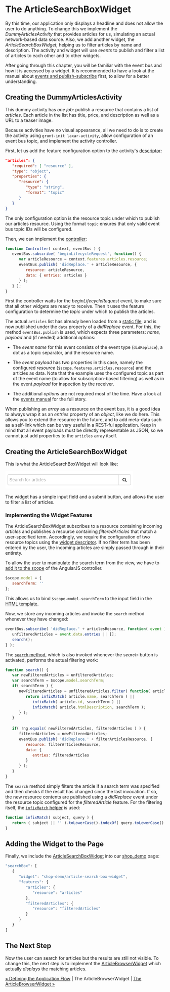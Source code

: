 # The ArticleSearchBoxWidget

By this time, our application only displays a headline and does not allow the user to do anything.
To change this we implement the _DummyArticlesActivity_ that provides articles for us, simulating an actual network-based data source.
Also, we add another widget, the  _ArticleSearchBoxWidget,_ helping us to filter articles by name and description.
The activity and widget will use *events* to publish and filter a list of articles to each other and to other widgets.

After going through this chapter, you will be familiar with the event bus and how it is accessed by a widget.
It is recommended to have a look at the manual about [events and publish-subscribe](https://github.com/LaxarJS/laxar/blob/master/docs/manuals/events.md#events-and-publish-subscribe) first, to allow for a better understanding.


## Creating the DummyArticlesActivity

This dummy activity has _one job:_ publish a resource that contains a list of _articles_.
Each article in the list has title, price, and description as well as a URL to a teaser image.

Because activities have no visual appearance, all we need to do is to create the activity using `grunt-init laxar-activity`, allow configuration of an event bus topic, and implement the activity controller.

First, let us add the feature configuration option to the activity's [descriptor](../../includes/widgets/shop-demo/dummy-articles-activity/widget.json#L16-26):

```json
"articles": {
   "required": [ "resource" ],
   "type": "object",
   "properties": {
      "resource": {
         "type": "string",
         "format": "topic"
      }
   }
}
```

The only configuration option is the resource topic under which to publish our articles resource.
Using the format `topic` ensures that only valid event bus topic IDs will be configured.


Then, we can implement the [controller](../../includes/widgets/shop-demo/dummy-articles-activity/dummy-articles-activity.js#L13-23):

```javascript
function Controller( context, eventBus ) {
   eventBus.subscribe( 'beginLifecycleRequest', function() {
      var articleResource = context.features.articles.resource;
      eventBus.publish( 'didReplace.' + articleResource, {
         resource: articleResource,
         data: { entries: articles }
      } );
   } );
}
```

First the controller waits for the _beginLifecycleRequest_ event, to make sure that all other widgets are ready to receive.
Then it uses the feature configuration to determine the _topic_ under which to publish the articles.

The actual `articles` list has already been loaded from a [static file](../../includes/widgets/shop-demo/dummy-articles-activity/articles.js), and is now published under the `data` property of a _didReplace_ event.
For this, the method `eventBus.publish` is used, which expects three parameters: *name, payload* and (if needed) additional *options*:

* The _event name_ for this event consists of the event type (`didReplace`), a dot as a topic separator, and the resource name.

* The _event payload_ has two properties in this case, namely the configured *resource* (`$scope.features.articles.resource`) and the articles as data.
  Note that the example uses the configured topic as part of the event name (to allow for subscription-based filtering) as well as in the event *payload* for inspection by the receiver.

* The additional _options_ are not required most of the time.
  Have a look at the [events manual](https://github.com/LaxarJS/laxar/blob/master/docs/manuals/events.md) for the full story.

When publishing an *array* as a resource on the event bus, it is a good idea to always wrap it as an *entries* property of an *object*, like we do here.
This allows you to extend the resource in the future, and to add meta-data such as a self-link which can be very useful in a REST-ful application.
Keep in mind that all event payloads must be directly representable as JSON, so we cannot just add properties to the `articles` array itself.


## Creating the ArticleSearchBoxWidget

This is what the ArticleSearchBoxWidget will look like:

![ArticleSearchBoxWidget](img/article_search_box_widget.png)

The widget has a simple input field and a submit button, and allows the user to filter a list of articles.


### Implementing the Widget Features

The ArticleSearchBoxWidget subscribes to a resource containing incoming *articles* and publishes a resource containing *filteredArticles* that match a user-specified term.
Accordingly, we require the configuration of two resource topics using the [widget descriptor](../../includes/widgets/shop-demo/article-search-box-widget/widget.json#L16-38).
If no filter term has been entered by the user, the incoming articles are simply passed through in their entirety.

To allow the user to manipulate the search term from the view, we have to [add it to the scope](../../includes/widgets/shop-demo/article-search-box-widget/article-search-box-widget.js#L15-17) of the AngularJS controller.

```javascript
$scope.model = {
   searchTerm: ''
};
```

This allows us to bind `$scope.model.searchTerm` to the input field in the [HTML template](../../includes/widgets/shop-demo/article-search-box-widget/default.theme/article-search-box-widget.html#L7).

Now, we store any incoming articles and invoke the `search` method whenever they have changed:

```javascript
eventBus.subscribe( 'didReplace.' + articlesResource, function( event ) {
   unfilteredArticles = event.data.entries || [];
   search();
} );
```

The [`search` method](../../includes/widgets/shop-demo/article-search-box-widget/article-search-box-widget.js#L34-54), which is also invoked whenever the _search_-button is activated, performs the actual filtering work:

```javascript
function search() {
   var newFilteredArticles = unfilteredArticles;
   var searchTerm = $scope.model.searchTerm;
   if( searchTerm ) {
      newFilteredArticles = unfilteredArticles.filter( function( article ) {
         return infixMatch( article.name, searchTerm ) ||
            infixMatch( article.id, searchTerm ) ||
            infixMatch( article.htmlDescription, searchTerm );
      } );
   }

   if( !ng.equals( newFilteredArticles, filteredArticles ) ) {
      filteredArticles = newFilteredArticles;
      eventBus.publish( 'didReplace.' + filterArticlesResource, {
         resource: filterArticlesResource,
         data: {
            entries: filteredArticles
         }
      } );
   }
}
```

The `search` method simply filters the article if a search term was specified and then checks if the result has changed since the last invocation.
If so, the new resource contents are published using a *didReplace* event under the resource topic configured for the  *filteredArticle* feature.
For the filtering itself, the [`infixMatch` helper](../../includes/widgets/shop-demo/article-search-box-widget/article-search-box-widget.js#L58-60) is used:

```javascript
function infixMatch( subject, query ) {
   return ( subject || '' ).toLowerCase().indexOf( query.toLowerCase() ) !== -1;
}
```


## Adding the Widget to the Page

Finally, we include the [ArticleSearchBoxWidget](../../includes/widgets/shop-demo/article-search-box-widget) into our [shop_demo](../../application/pages/shop_demo.json#L16-28) page:

```javascript
"searchBox": [
   {
      "widget": "shop-demo/article-search-box-widget",
      "features": {
         "articles": {
            "resource": "articles"
         },
         "filteredArticles": {
            "resource": "filteredArticles"
         }
      }
   }
]
```


## The Next Step

Now the user can search for articles but the results are still not visible.
To change this, the next step is to implement the [ArticleBrowserWidget](05_article_browser_widget.md) which actually *displays* the matching articles.

[« Defining the Application Flow](03_application_flow.md) | The ArticleBrowserWidget | [The ArticleBrowserWidget »](05_article_browser_widget.md)
